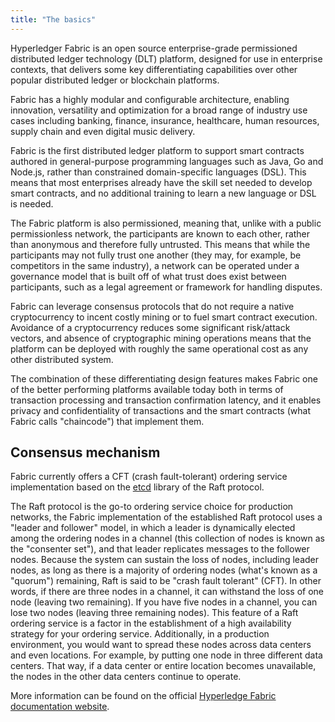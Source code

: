 ```yaml
---
title: "The basics"
---
```


Hyperledger Fabric is an open source enterprise-grade permissioned distributed
ledger technology (DLT) platform, designed for use in enterprise contexts, that
delivers some key differentiating capabilities over other popular distributed
ledger or blockchain platforms.

Fabric has a highly modular and configurable architecture, enabling innovation,
versatility and optimization for a broad range of industry use cases including
banking, finance, insurance, healthcare, human resources, supply chain and even
digital music delivery.

Fabric is the first distributed ledger platform to support smart contracts
authored in general-purpose programming languages such as Java, Go and Node.js,
rather than constrained domain-specific languages (DSL). This means that most
enterprises already have the skill set needed to develop smart contracts, and no
additional training to learn a new language or DSL is needed.

The Fabric platform is also permissioned, meaning that, unlike with a public
permissionless network, the participants are known to each other, rather than
anonymous and therefore fully untrusted. This means that while the participants
may not fully trust one another (they may, for example, be competitors in the
same industry), a network can be operated under a governance model that is built
off of what trust does exist between participants, such as a legal agreement or
framework for handling disputes.

Fabric can leverage consensus protocols that do not require a native
cryptocurrency to incent costly mining or to fuel smart contract execution.
Avoidance of a cryptocurrency reduces some significant risk/attack vectors, and
absence of cryptographic mining operations means that the platform can be
deployed with roughly the same operational cost as any other distributed system.

The combination of these differentiating design features makes Fabric one of the
better performing platforms available today both in terms of transaction
processing and transaction confirmation latency, and it enables privacy and
confidentiality of transactions and the smart contracts (what Fabric calls
"chaincode") that implement them.

## Consensus mechanism

Fabric currently offers a CFT (crash fault-tolerant) ordering service
implementation based on the [etcd](https://coreos.com/etcd/) library of the Raft
protocol.

The Raft protocol is the go-to ordering service choice for production networks,
the Fabric implementation of the established Raft protocol uses a "leader and
follower" model, in which a leader is dynamically elected among the ordering
nodes in a channel (this collection of nodes is known as the "consenter set"),
and that leader replicates messages to the follower nodes. Because the system
can sustain the loss of nodes, including leader nodes, as long as there is a
majority of ordering nodes (what's known as a "quorum") remaining, Raft is said
to be "crash fault tolerant" (CFT). In other words, if there are three nodes in
a channel, it can withstand the loss of one node (leaving two remaining). If you
have five nodes in a channel, you can lose two nodes (leaving three remaining
nodes). This feature of a Raft ordering service is a factor in the establishment
of a high availability strategy for your ordering service. Additionally, in a
production environment, you would want to spread these nodes across data centers
and even locations. For example, by putting one node in three different data
centers. That way, if a data center or entire location becomes unavailable, the
nodes in the other data centers continue to operate.

More information can be found on the official
[Hyperledge Fabric documentation website](https://hyperledger-fabric.readthedocs.io/en/latest).
